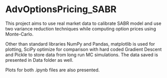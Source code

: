 # AdvOptionsPricing_SABR

This project aims to use real market data to calibrate SABR model and use two variance reduction techniques while computing option prices using Monte-Carlo.

Other than standard libraries NumPy and Pandas, matplotlib is used for plotting, SciPy optimize for comparison with hard coded Gradient Descent and Pickle to store data from long run MC simulations. The data saved is presented in Data folder as well. 

Plots for both .ipynb files are also presented.
